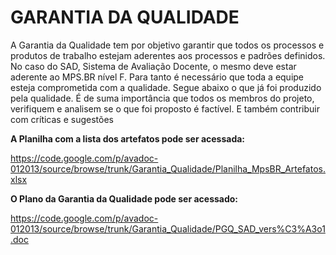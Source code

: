 # GARANTIA DA QUALIDADE #

A Garantia da Qualidade tem por objetivo garantir que todos os processos e produtos de trabalho estejam aderentes aos processos e padrões definidos.
No caso do SAD, Sistema de Avaliação Docente, o mesmo deve estar aderente ao MPS.BR nível F. Para tanto é necessário que toda a equipe esteja comprometida com a qualidade.
Segue abaixo o que já foi produzido pela qualidade. É de suma importância que todos os membros do projeto, verifiquem e analisem se o que foi proposto é factível. E também contribuir com críticas e sugestões


**A Planilha com a lista dos artefatos pode ser acessada:**

https://code.google.com/p/avadoc-012013/source/browse/trunk/Garantia_Qualidade/Planilha_MpsBR_Artefatos.xlsx

**O Plano da Garantia da Qualidade pode ser acessado:**

https://code.google.com/p/avadoc-012013/source/browse/trunk/Garantia_Qualidade/PGQ_SAD_vers%C3%A3o1.doc